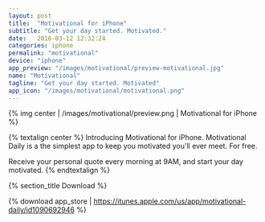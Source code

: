 ```yaml
---
layout: post
title:  "Motivational for iPhone"
subtitle: "Get your day started. Motivated."
date:   2016-03-12 12:32:24
categories: iphone
permalink: "motivational"
device: "iphone"
app_preview: "/images/motivational/preview-motivational.jpg"
name: "Motivational"
tagline: "Get your day started. Motivated"
app_icon: "/images/motivational/motivational.png"
---
```


{% img center | /images/motivational/preview.png | Motivational for iPhone %}

{% textalign center %}
Introducing Motivational for iPhone. Motivational Daily is a the
simplest app to keep you motivated you'll ever meet. For free.

Receive your personal quote every morning at 9AM, and start your day
motivated.
{% endtextalign %}

{% section_title Download %}

{% download app_store | https://itunes.apple.com/us/app/motivational-daily/id1090692946 %}
